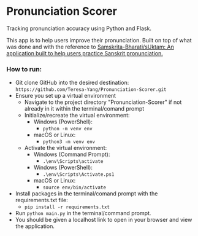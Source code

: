 # Pronunciation Scorer
Tracking pronunciation accuracy using Python and Flask.

This app is to help users improve their pronunciation. Built on top of what was done and with the reference to [Samskrita-Bharati/sUktam: An application built to help users practice Sanskrit pronunciation.](https://github.com/Samskrita-Bharati/sUktam)

### How to run:
* Git clone GitHub into the desired destination: `https://github.com/Teresa-Yang/Pronunciation-Scorer.git`
* Ensure you set up a virtual environment
  * Navigate to the project directory "Pronunciation-Scorer" if not already in it within the terminal/comand prompt
  * Initialize/recreate the virtual environment:
    * Windows (PowerShell):
      * `python -m venv env`
    * macOS or Linux:
      * `python3 -m venv env`
  * Activate the virtual environment:
    * Windows (Command Prompt):
      * `.\env\Scripts\activate`
    * Windows (PowerShell):
      * `.\env\Scripts\Activate.ps1`
    * macOS or Linux:
      * `source env/bin/activate`
* Install packages in the terminal/comand prompt with the requirements.txt file:
  * `pip install -r requirements.txt`
* Run `python main.py` in the terminal/command prompt.
* You should be given a localhost link to open in your browser and view the application.

